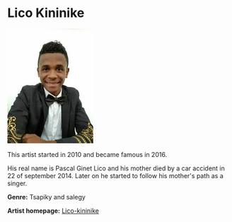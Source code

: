 # Lico Kininike

![lico-kininike](lico-kininike.JPG)


This artist started in 2010 and became famous in 2016.


His real name is Pascal Ginet Lico and his mother died by a car accident in 22 of september 2014. Later on he started to follow his mother's path as a singer.

**Genre:** Tsapiky and salegy

**Artist homepage:** [Lico-kininike](https://web.facebook.com/pascal.ginetlico.5/photos?_rdc=1&_rdr)
